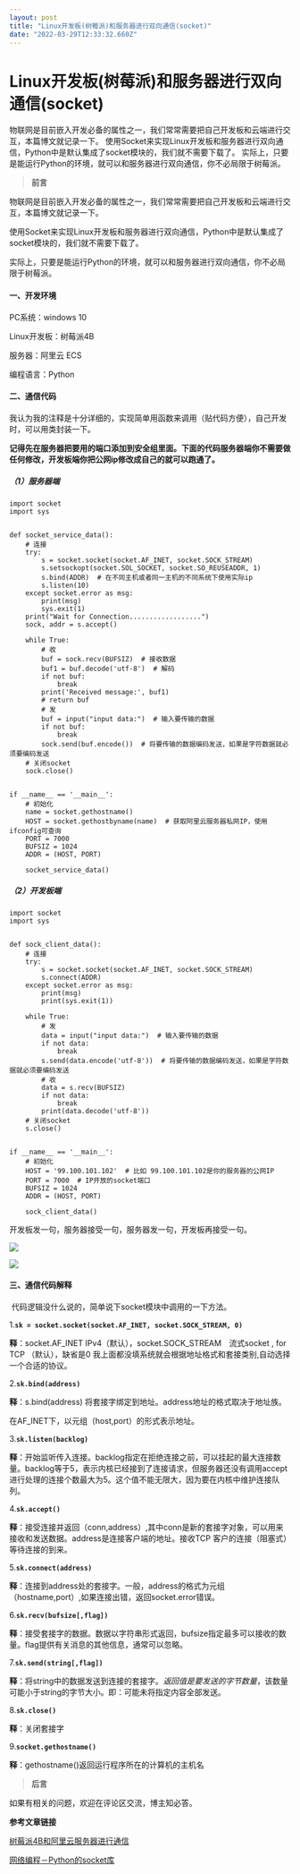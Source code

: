 ```yaml
---
layout: post
title: "Linux开发板(树莓派)和服务器进行双向通信(socket)"
date: "2022-03-29T12:33:32.660Z"
---
```

Linux开发板(树莓派)和服务器进行双向通信(socket)
===============================

物联网是目前嵌入开发必备的属性之一，我们常常需要把自己开发板和云端进行交互，本篇博文就记录一下。 使用Socket来实现Linux开发板和服务器进行双向通信，Python中是默认集成了socket模块的，我们就不需要下载了。 实际上，只要是能运行Python的环境，就可以和服务器进行双向通信，你不必局限于树莓派。

> **前言**

​ 物联网是目前嵌入开发必备的属性之一，我们常常需要把自己开发板和云端进行交互，本篇博文就记录一下。

​ 使用Socket来实现Linux开发板和服务器进行双向通信，Python中是默认集成了socket模块的，我们就不需要下载了。

​ 实际上，只要是能运行Python的环境，就可以和服务器进行双向通信，你不必局限于树莓派。

#### 一、开发环境

PC系统：windows 10

Linux开发板：树莓派4B

服务器：阿里云 ECS

编程语言：Python

#### 二、通信代码

​ 我认为我的注释是十分详细的，实现简单用函数来调用（贴代码方便），自己开发时，可以用类封装一下。

​ **记得先在服务器把要用的端口添加到安全组里面。下面的代码服务器端你不需要做任何修改，开发板端你把公网ip修改成自己的就可以跑通了。**

##### （1）服务器端

    import socket
    import sys
    
    
    def socket_service_data():
        # 连接
        try:
            s = socket.socket(socket.AF_INET, socket.SOCK_STREAM)
            s.setsockopt(socket.SOL_SOCKET, socket.SO_REUSEADDR, 1)
            s.bind(ADDR)  # 在不同主机或者同一主机的不同系统下使用实际ip
            s.listen(10)
        except socket.error as msg:
            print(msg)
            sys.exit(1)
        print("Wait for Connection..................")
    	sock, addr = s.accept()
        
        while True:
            # 收
            buf = sock.recv(BUFSIZ)  # 接收数据
            buf1 = buf.decode('utf-8')  # 解码
            if not buf:
                break
            print('Received message:', buf1)
            # return buf
            # 发
            buf = input("input data:")  # 输入要传输的数据
            if not buf:
                break
            sock.send(buf.encode())  # 将要传输的数据编码发送，如果是字符数据就必须要编码发送
        # 关闭socket
        sock.close()
    
    
    if __name__ == '__main__':
        # 初始化
        name = socket.gethostname()
        HOST = socket.gethostbyname(name)  # 获取阿里云服务器私网IP，使用ifconfig可查询
        PORT = 7000
        BUFSIZ = 1024
        ADDR = (HOST, PORT)
    
        socket_service_data()
    
    

##### （2）开发板端

    import socket
    import sys
    
    
    def sock_client_data():
        # 连接
        try:
            s = socket.socket(socket.AF_INET, socket.SOCK_STREAM)
            s.connect(ADDR)
        except socket.error as msg:
            print(msg)
            print(sys.exit(1))
    
        while True:
            # 发
            data = input("input data:")  # 输入要传输的数据
            if not data:
                break
            s.send(data.encode('utf-8'))  # 将要传输的数据编码发送，如果是字符数据就必须要编码发送
            # 收
            data = s.recv(BUFSIZ)
            if not data:
                break
            print(data.decode('utf-8'))
        # 关闭socket
        s.close()
    
    
    if __name__ == '__main__':
        # 初始化
        HOST = '99.100.101.102'  # 比如 99.100.101.102是你的服务器的公网IP
        PORT = 7000  # IP开放的socket端口
        BUFSIZ = 1024
        ADDR = (HOST, PORT)
    
        sock_client_data()
    
    

开发板发一句，服务器接受一句，服务器发一句，开发板再接受一句。

![](https://img2022.cnblogs.com/blog/2530584/202203/2530584-20220329153209285-334874109.png)

![](https://img2022.cnblogs.com/blog/2530584/202203/2530584-20220329153217228-567155585.png)

#### 三、通信代码解释

​ 代码逻辑没什么说的，简单说下socket模块中调用的一下方法。

1.**`sk = socket.socket(socket.AF_INET, socket.SOCK_STREAM, 0)`**

**释**：socket.AF\_INET IPv4（默认），socket.SOCK\_STREAM　流式socket , for TCP （默认），缺省是0 我上面都没填系统就会根据地址格式和套接类别,自动选择一个合适的协议。

2.**`sk.bind(address)`**

**释**：s.bind(address) 将套接字绑定到地址。address地址的格式取决于地址族。

在AF\_INET下，以元组（host,port）的形式表示地址。

3.**`sk.listen(backlog)`**

**释**：开始监听传入连接。backlog指定在拒绝连接之前，可以挂起的最大连接数量。backlog等于5，表示内核已经接到了连接请求，但服务器还没有调用accept进行处理的连接个数最大为5。这个值不能无限大，因为要在内核中维护连接队列。

4.**`sk.accept()`**

**释**：接受连接并返回（conn,address）,其中conn是新的套接字对象，可以用来接收和发送数据。address是连接客户端的地址。接收TCP 客户的连接（阻塞式）等待连接的到来。

5.**`sk.connect(address)`**

**释**：连接到address处的套接字。一般，address的格式为元组（hostname,port）,如果连接出错，返回socket.error错误。

6.**`sk.recv(bufsize[,flag])`**

**释**：接受套接字的数据。数据以字符串形式返回，bufsize指定最多可以接收的数量。flag提供有关消息的其他信息，通常可以忽略。

7.**`sk.send(string[,flag])`**

**释**：将string中的数据发送到连接的套接字。_返回值是要发送的字节数量_，该数量可能小于string的字节大小。即：可能未将指定内容全部发送。

8.**`sk.close()`**

**释**：关闭套接字

9.**`socket.gethostname()`**

**释**：gethostname()返回运行程序所在的计算机的主机名

> **后言**

如果有相关的问题，欢迎在评论区交流，博主知必答。

**参考文章链接**

[树莓派4B和阿里云服务器进行通信](https://blog.csdn.net/m0_50679156/article/details/120170526)

[网络编程－Python的socket库](https://www.cnblogs.com/daibigmonster/p/7944525.html)